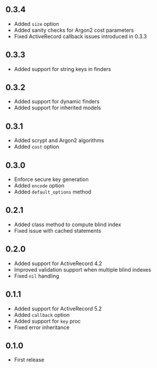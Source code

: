## 0.3.4

- Added `size` option
- Added sanity checks for Argon2 cost parameters
- Fixed ActiveRecord callback issues introduced in 0.3.3

## 0.3.3

- Added support for string keys in finders

## 0.3.2

- Added support for dynamic finders
- Added support for inherited models

## 0.3.1

- Added scrypt and Argon2 algorithms
- Added `cost` option

## 0.3.0

- Enforce secure key generation
- Added `encode` option
- Added `default_options` method

## 0.2.1

- Added class method to compute blind index
- Fixed issue with cached statements

## 0.2.0

- Added support for ActiveRecord 4.2
- Improved validation support when multiple blind indexes
- Fixed `nil` handling

## 0.1.1

- Added support for ActiveRecord 5.2
- Added `callback` option
- Added support for `key` proc
- Fixed error inheritance

## 0.1.0

- First release
